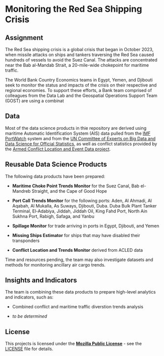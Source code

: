 # Monitoring the Red Sea Shipping Crisis

## Assignment

The Red Sea shipping crisis is a global crisis that began in October 2023, when missile attacks on ships and tankers traversing the Red Sea caused hundreds of vessels to avoid the Suez Canal. The attacks are concentrated near the Bab al-Mandab Strait, a 20-mile-wide chokepoint for maritime traffic.

The World Bank Country Economics teams in Egypt, Yemen, and Djibouti seek to monitor the status and impacts of the crisis on their respective and regional economies. To support these efforts, a Bank team comprised of colleagues from the Data Lab and the Geospatial Operations Support Team (GOST) are using a combinat

## Data

Most of the data science products in thie repository are derived using maritime Automatic Identification System (AIS) data pulled from the [IMF PortWatch](https://portwatch.imf.org/) system and from the [UN Committee of Experts on Big Data and Data Science for Official Statistics](https://unstats.un.org/bigdata/task-teams/ais/index.cshtml), as well as conflict statistics provided by the [Armed Conflict Location and Event Data project](https://acleddata.com/).

## Reusable Data Science Products

The following data products have been prepared:

* **Maritime Choke Point Trends Monitor** for the Suez Canal, Bab el-Mandreb Straight, and the Cape of Good Hope

* **Port Call Trends Monitor** for the following ports: Aden, Al Ahmadi, Al Aqabah, Al Mukalla, As Suways, Djibouti, Duba. Duba Bulk Plant Tanker Terminal, El-Adabiya, Jiddah, Jiddah Oil, King Fahd Port, North Ain Sukhna Port, Rabigh, Safaga, and Yanbu

* **Spillage Monitor** for trade arriving in ports in Egypt, Djibouti, and Yemen

* **Missing Ships Estimator** for ships that may have disabled their transponders

* **Conflict Location and Trends Monitor** derived from ACLED data

Time and resources pending, the team may also investigate datasets and methods for monitoring ancillary air cargo trends.

## Insights and Indicators

The team is combining these data products to prepare high-level analytics and indicators, such as:

* Combined conflict and maritime traffic diverstion trends analysis

* *to be determined*

## License

This projects is licensed under the [**Mozilla Public License**](https://opensource.org/license/mpl-2-0/) - see the [LICENSE](LICENSE) file for details.

